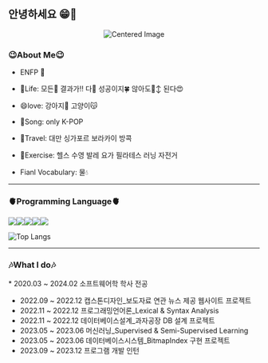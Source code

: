 ## 안녕하세요 😁🙌

<div align="center">
  <img src="https://d3kxs6kpbh59hp.cloudfront.net/community/COMMUNITY/33cec27ad0cc4072a7e596f32e1c97a9/e1b91074d3384e8d877d0dbfe520d242_1538270577.jpg" alt="Centered Image" />
</div>

<h3>😉About Me😉</h3>

* ENFP 🌈

* 🌟Life: 모든🤗 결과가‼️ 다🤍 성공이지🍀 않아도🙂‍↕️ 된다😍

* 😄love: 강아지🐶 고양이😽

* 🎤Song: only K-POP

* 🛫Travel: 대만 싱가포르 보라카이 방콕

* 💪Exercise: 헬스 수영 발레 요가 필라테스 러닝 자전거

* Fianl Vocabulary: 물💧



____________________________________________________________________________________________________
<h3>🫀Programming Language🫀</h3>

<img src="https://img.shields.io/badge/Java-gray?style=for-the-badge" /><img src="https://img.shields.io/badge/Python-yellow?style=for-the-badge&logo=python&logoColor=3776AB" /><img src="https://img.shields.io/badge/C%23-8e7cc3?style=for-the-badge" /><img src="https://img.shields.io/badge/JavaScript-ffd966?style=for-the-badge&logo=javascript&logoColor=black" /><img src="https://img.shields.io/badge/MySQL-6fa8dc?style=for-the-badge&logo=mysql&logoColor=white" />


![Top Langs](https://github-readme-stats.vercel.app/api/top-langs/?username=KKimgy013&layout=compact)

____________________________________________________________________________________________________
<h3>🎶What I do🎶</h3>
* 2020.03 ~ 2024.02 소프트웨어학 학사 전공

* 2022.09 ~ 2022.12 캡스톤디자인_보도자료 연관 뉴스 제공 웹사이트 프로젝트
* 2022.11 ~ 2022.12 프로그래밍언어론_Lexical & Syntax Analysis
* 2022.11 ~ 2022.12 데이터베이스설계_과자공장 DB 설계 프로젝트
* 2023.05 ~ 2023.06 머신러닝_Supervised & Semi-Supervised Learning
* 2023.05 ~ 2023.06 데이터베이스시스템_BitmapIndex 구현 프로젝트
* 2023.09 ~ 2023.12 프로그램 개발 인턴
  
  

<!--
**KKimgy013/KKimgy013** is a ✨ _special_ ✨ repository because its `README.md` (this file) appears on your GitHub profile.

Here are some ideas to get you started:
